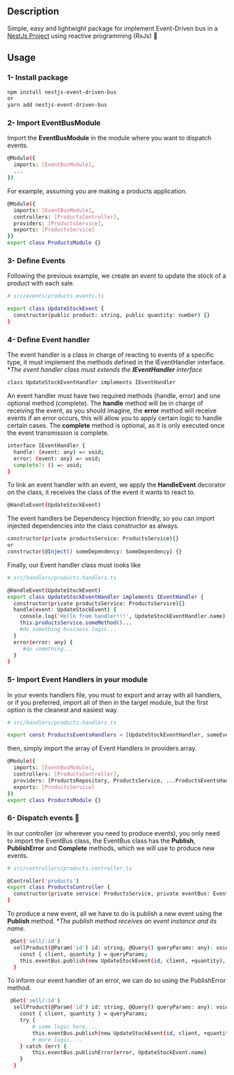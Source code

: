 ## Description 
Simple, easy and lightwight package for implement Event-Driven bus in a [NestJs Project](https://github.com/nestjs/nest) using reactive programming (RxJs) 🚀

## Usage
### 1- Install package
```sh
npm install nestjs-event-driven-bus
or
yarn add nestjs-event-driven-bus
```
### 2- Import EventBusModule
Import the **EventBusModule** in the module where you want to dispatch events.
```sh
@Module({
  imports: [EventBusModule],
  ...
})
```
For example, assuming you are making a products application.
```sh
@Module({
  imports: [EventBusModule],
  controllers: [ProductsController],
  providers: [ProductsService],
  exports: [ProductsService]
})
export class ProductsModule {}
```

### 3- Define Events
Following the previous example, we create an event to update the stock of a product with each sale.
```sh
# src/events/products.events.ts

export class UpdateStockEvent {
  constructor(public product: string, public quantity: number) {}
}
```

### 4- Define Event handler
The event handler is a class in charge of reacting to events of a specific type, it must implement the methods defined in the IEventHandler interface.
**The event handler class must extends the **IEventHandler** interface*
```sh
class UpdateStockEventHandler implements IEventHandler
```
An event handler must have two required methods (handle, error) and one optional method (complete).
The **handle** method will be in charge of receiving the event, as you should imagine, the **error** method will receive events if an error occurs, this will allow you to apply certain logic to handle certain cases.
The **complete** method is optional, as it is only executed once the event transmission is complete.
```sh
interface IEventHandler {
  handle: (event: any) => void;
  error: (event: any) => void;
  complete?: () => void;
}
```
To link an event handler with an event, we apply the **HandleEvent** decorator on the class, it receives the class of the event it wants to react to.
```sh
@HandleEvent(UpdateStockEvent)
```
The event handlers be Dependency Injection friendly, so you can import injected dependencies into the class constructor as always.
```sh
constructor(private productsService: ProductsService){}
or
constructor(@Inject() someDependency: SomeDependency) {}
```
Finally, our Event handler class must looks like
```sh
# src/handlers/products.handlers.ts

@HandleEvent(UpdateStockEvent)
export class UpdateStockEventHandler implements IEventHandler {
  constructor(private productsService: ProductsService){}
  handle(event: UpdateStockEvent) {
    console.log('Hello from handler!!!', UpdateStockEventHandler.name)
    this.productsService.someMethod()...
    #do something business logic...
  }
  error(error: any) {
     #do something...
  }
}
```
### 5- Import Event Handlers in your module
In your events handlers file, you must to export and array with all handlers, or if you preferred, import all of then in the target module, but the first option is the cleanest and easiest way.
```sh
# src/handlers/products.handlers.ts

export const ProductsEventsHandlers = [UpdateStockEventHandler, someEventHandler, AnotherEventHandler]
```
then, simply import the array of Event Handlers in providers array.
```sh
@Module({
  imports: [EventBusModule],
  controllers: [ProductsController],
  providers: [ProductsRepository, ProductsService, ...ProductsEventsHandlers],
  exports: [ProductsService]
})
export class ProductsModule {}
```
### 6- Dispatch events 🚀
In our controller (or wherever you need to produce events), you only need to import the EventBus class, the EventBus class has the **Publish**, **PublishError** and **Complete** methods, which we will use to produce new events.
```sh
# src/controllers/products.controller.ts

@Controller('products')
export class ProductsController {
  constructor(private service: ProductsService, private eventBus: EventBus) {}
}
```
To produce a new event, all we have to do is publish a new event using the **Publish** method.
**The publish method receives an event instance and its name.*
```sh
 @Get('sell/:id')
  sellProduct(@Param('id') id: string, @Query() queryParams: any): void {
    const { client, quantity } = queryParams;
    this.eventBus.publish(new UpdateStockEvent(id, client, +quantity), UpdateStockEvent.name)
  }
```
To inform our event handler of an error, we can do so using the PublishError method.
```sh
 @Get('sell/:id')
  sellProduct(@Param('id') id: string, @Query() queryParams: any): void {
    const { client, quantity } = queryParams;
    try {
        # some logic here....
        this.eventBus.publish(new UpdateStockEvent(id, client, +quantity), UpdateStockEvent.name)
        # more logic....
    } catch (err) {
        this.eventBus.publishError(error, UpdateStockEvent.name)
    }
  }
```
